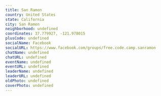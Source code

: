 ```yaml
---
title: San Ramon
country: United States
state: California
city: San Ramon
neighborhood: undefined
coordinates: 37.779927, -121.978015
plusCode: undefined
socialName: Facebook
socialURL: https://www.facebook.com/groups/free.code.camp.sanramon
chatName: undefined
chatURL: undefined
eventName: undefined
eventURL: undefined
leaderName: undefined
leaderURL: undefined
oldPhoto: undefined
coverPhoto: undefined
---
```

